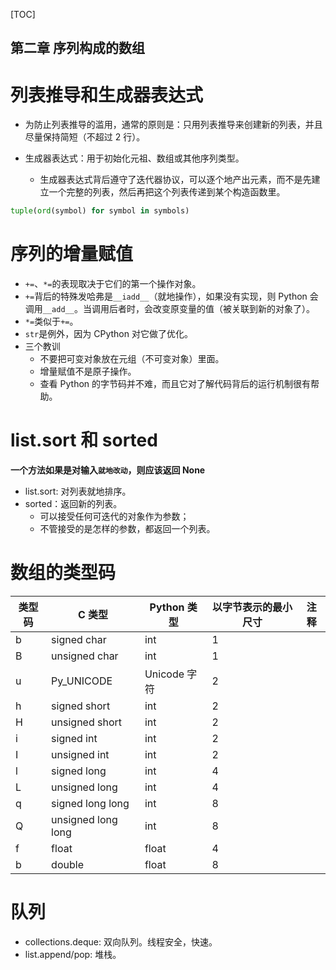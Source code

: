 [TOC]

第二章 序列构成的数组
---

# 列表推导和生成器表达式
* 为防止列表推导的滥用，通常的原则是：只用列表推导来创建新的列表，并且尽量保持简短（不超过 2 行）。

* 生成器表达式：用于初始化元祖、数组或其他序列类型。
  * 生成器表达式背后遵守了迭代器协议，可以逐个地产出元素，而不是先建 立一个完整的列表，然后再把这个列表传递到某个构造函数里。
```python
tuple(ord(symbol) for symbol in symbols)
```

# 序列的增量赋值
* `+=`、`*=`的表现取决于它们的第一个操作对象。
* `+=`背后的特殊发哈弗是`__iadd__`（就地操作），如果没有实现，则 Python 会调用`__add__`。当调用后者时，会改变原变量的值（被关联到新的对象了）。
* `*=`类似于`+=`。
* `str`是例外，因为 CPython 对它做了优化。
* 三个教训
  * 不要把可变对象放在元组（不可变对象）里面。
  * 增量赋值不是原子操作。
  * 查看 Python 的字节码并不难，而且它对了解代码背后的运行机制很有帮助。

# list.sort 和 sorted
**一个方法如果是对输入`就地改动`，则应该返回 None**
* list.sort: 对列表就地排序。
* sorted：返回新的列表。
  * 可以接受任何可迭代的对象作为参数；
  * 不管接受的是怎样的参数，都返回一个列表。

# 数组的类型码

|类型码|C 类型|Python 类型 | 以字节表示的最小尺寸 | 注释|
|---|---|---|---|---|
|b|signed char|int|1||
|B|unsigned char|int|1||
|u|Py_UNICODE|Unicode 字符|2||
|h|signed short|int|2||
|H|unsigned short|int|2||
|i|signed int|int|2||
|I|unsigned int|int|2||
|l|signed long|int|4||
|L|unsigned long|int|4||
|q|signed long long|int|8||
|Q|unsigned long long|int|8||
|f|float|float|4||
|b|double|float|8||

# 队列
* collections.deque: 双向队列。线程安全，快速。
* list.append/pop: 堆栈。
